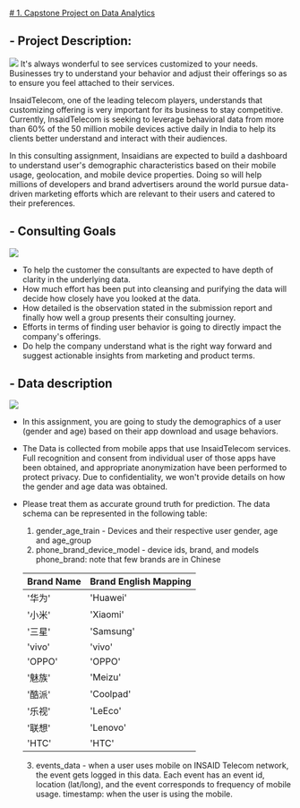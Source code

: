 [# 1. Capstone Project on Data Analytics](https://github.com/aniacharya/INSAID_Capstone_Project_Team-1033/tree/master/Capstone%20Project%20on%20Data%20Analytics "# 1. Capstone Project on Data Analytics")

## - Project Description:
[![](https://github.com/aniacharya/INSAID_Capstone_Project_Team-1033/blob/master/Images/Telecom%20consulting.jpg)](https://github.com/aniacharya/INSAID_Capstone_Project_Team-1033/blob/master/Images/Telecom%20consulting.jpg)
It's always wonderful to see services customized to your needs.
Businesses try to understand your behavior and adjust their offerings
so as to ensure you feel attached to their services.

InsaidTelecom, one of the leading telecom players, understands that customizing offering is very important for its business to stay competitive.
Currently, InsaidTelecom is seeking to leverage behavioral data from more than 60% of the 50 million mobile devices active daily in India to help its clients better understand and interact with their audiences.

In this consulting assignment, Insaidians are expected to build a dashboard to understand user's demographic characteristics based on their mobile usage, geolocation, and mobile device properties. Doing so will help millions of developers and brand advertisers around the world pursue data-driven marketing efforts which are relevant to their users and catered to their preferences.

## - Consulting Goals
[![](https://github.com/aniacharya/INSAID_Capstone_Project_Team-1033/blob/master/Images/goals.jpg)](https://github.com/aniacharya/INSAID_Capstone_Project_Team-1033/blob/master/Images/goals.jpg)
- To help the customer the consultants are expected to have depth of clarity in the underlying data. 
- How much effort has been put into cleansing and purifying the data will decide how closely have you looked at the data.
- How detailed is the observation stated in the submission report and finally how well a group presents their consulting journey.
- Efforts in terms of finding user behavior is going to directly impact the company's offerings.
- Do help the company understand what is the right way forward and suggest actionable insights from marketing and product terms.

## - Data description
[![](https://github.com/aniacharya/INSAID_Capstone_Project_Team-1033/blob/master/Images/data1.jpg)](https://github.com/aniacharya/INSAID_Capstone_Project_Team-1033/blob/master/Images/data1.jpg)
- In this assignment, you are going to study the demographics of a user (gender and age) based on their app download and usage behaviors.
- The Data is collected from mobile apps that use InsaidTelecom services. Full recognition and consent from individual user of those apps have been obtained, and appropriate anonymization have been performed to protect privacy. Due to confidentiality, we won't provide details on how the gender and age data was obtained.
- Please treat them as accurate ground truth for prediction. The data schema can be represented in the following table:
	1. gender_age_train - Devices and their respective user gender, age and age_group
	2.  phone_brand_device_model - device ids, brand, and models phone_brand: note that few brands are in Chinese
	
	|  Brand Name |  Brand English Mapping |
	| ------------ | ------------ |
	|  '华为' | 'Huawei'  |
	|  '小米' | 'Xiaomi'  |
	| '三星'  | 'Samsung'  |
	|  'vivo' | 'vivo'  |
	| 'OPPO'  | 'OPPO'  |
	| '魅族'  | 'Meizu'  |
	| '酷派'  | 'Coolpad'  |
	|  '乐视' | 'LeEco'  |
	| '联想'  |  'Lenovo' |
	|'HTC'   | 'HTC'  |
	3. events_data - when a user uses mobile on INSAID Telecom network, the event gets logged in this data. Each event has an event id, location (lat/long), and the event corresponds to frequency of mobile usage. timestamp: when the user is using the mobile.


